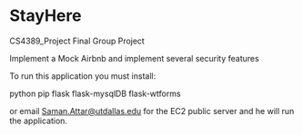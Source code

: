 # StayHere
CS4389_Project Final Group Project

Implement a Mock Airbnb and implement several security features

To run this application you must install:

python
pip
flask
flask-mysqlDB
flask-wtforms

or email Saman.Attar@utdallas.edu for the EC2 public server and he will run the application. 
